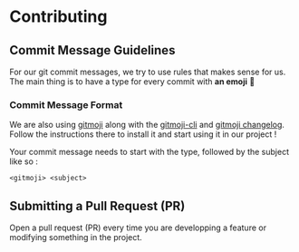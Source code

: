 # Contributing

## <a name="commit"></a> Commit Message Guidelines

For our git commit messages, we try to use rules that makes sense for us. The main thing is to have a type for every commit with **an emoji** 🤠

### Commit Message Format

We are also using [gitmoji](https://github.com/carloscuesta/gitmoji/) along with the [gitmoji-cli](https://github.com/carloscuesta/gitmoji-cli) and [gitmoji changelog](https://github.com/frinyvonnick/gitmoji-changelog). Follow the instructions there to install it and start using it in our project !

Your commit message needs to start with the type, followed by the subject like so :

```
<gitmoji> <subject>
```

## <a name="submit-pr"></a> Submitting a Pull Request (PR)

Open a pull request (PR) every time you are developping a feature or modifying something in the project.
